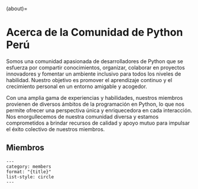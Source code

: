 (about)=

# Acerca de la Comunidad de Python Perú

Somos una comunidad apasionada de desarrolladores de Python que se esfuerza por
compartir conocimientos, organizar, colaborar en proyectos innovadores y
fomentar un ambiente inclusivo para todos los niveles de habilidad. Nuestro
objetivo es promover el aprendizaje continuo y el crecimiento personal en un
entorno amigable y acogedor.

Con una amplia gama de experiencias y habilidades, nuestros miembros provienen
de diversos ámbitos de la programación en Python, lo que nos permite ofrecer una
perspectiva única y enriquecedora en cada interacción. Nos enorgullecemos de
nuestra comunidad diversa y estamos comprometidos a brindar recursos de calidad
y apoyo mutuo para impulsar el éxito colectivo de nuestros miembros.

## Miembros

```{postlist} 10000
---
category: members
format: "{title}"
list-style: circle
---
```
